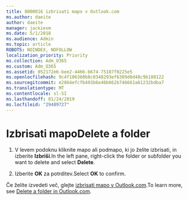 ```yaml
---
title: 8000016 izbrisati mapo v Outlook.com
ms.author: daeite
author: daeite
manager: jackiesm
ms.date: 5/1/2018
ms.audience: Admin
ms.topic: article
ROBOTS: NOINDEX, NOFOLLOW
localization_priority: Priority
ms.collection: Adm_O365
ms.custom: Adm_O365
ms.assetid: 052172e6-bee2-4466-b674-75187f0225e5
ms.openlocfilehash: 9c4f106360b8c0348293ef6309d0d48c9b188122
ms.sourcegitcommit: e2864efcfb493b6e46b662b746661a61232bdba7
ms.translationtype: MT
ms.contentlocale: sl-SI
ms.lasthandoff: 01/24/2019
ms.locfileid: "29489727"
---
```

# <a name="delete-a-folder"></a><span data-ttu-id="d817d-102">Izbrisati mapo</span><span class="sxs-lookup"><span data-stu-id="d817d-102">Delete a folder</span></span>

1. <span data-ttu-id="d817d-103">V levem podoknu kliknite mapo ali podmapo, ki jo želite izbrisati, in izberite **Izbriši**.</span><span class="sxs-lookup"><span data-stu-id="d817d-103">In the left pane, right-click the folder or subfolder you want to delete and select **Delete**.</span></span> 
    
2. <span data-ttu-id="d817d-104">Izberite **OK** za potrditev.</span><span class="sxs-lookup"><span data-stu-id="d817d-104">Select **OK** to confirm.</span></span> 
    
<span data-ttu-id="d817d-105">Če želite izvedeti več, glejte [izbrisati mapo v Outlook.com](https://go.microsoft.com/fwlink/p/?linkid=873134).</span><span class="sxs-lookup"><span data-stu-id="d817d-105">To learn more, see [Delete a folder in Outlook.com](https://go.microsoft.com/fwlink/p/?linkid=873134).</span></span>
  

